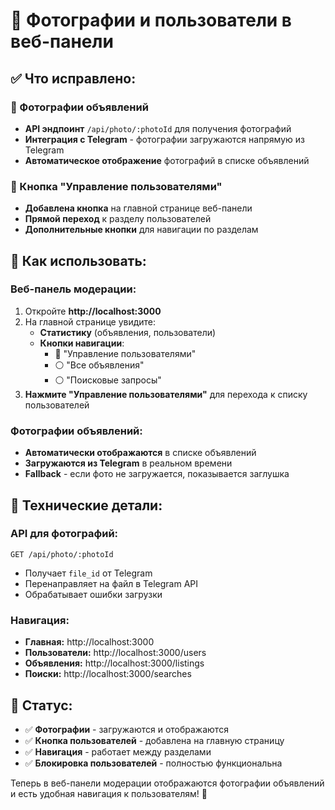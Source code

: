 # 📸 Фотографии и пользователи в веб-панели

## ✅ Что исправлено:

### 📸 Фотографии объявлений
- **API эндпоинт** `/api/photo/:photoId` для получения фотографий
- **Интеграция с Telegram** - фотографии загружаются напрямую из Telegram
- **Автоматическое отображение** фотографий в списке объявлений

### 👥 Кнопка "Управление пользователями"
- **Добавлена кнопка** на главной странице веб-панели
- **Прямой переход** к разделу пользователей
- **Дополнительные кнопки** для навигации по разделам

## 🚀 Как использовать:

### Веб-панель модерации:
1. Откройте **http://localhost:3000**
2. На главной странице увидите:
   - **Статистику** (объявления, пользователи)
   - **Кнопки навигации**:
     - 🔵 "Управление пользователями"
     - ⚪ "Все объявления" 
     - ⚪ "Поисковые запросы"
3. **Нажмите "Управление пользователями"** для перехода к списку пользователей

### Фотографии объявлений:
- **Автоматически отображаются** в списке объявлений
- **Загружаются из Telegram** в реальном времени
- **Fallback** - если фото не загружается, показывается заглушка

## 🔧 Технические детали:

### API для фотографий:
```
GET /api/photo/:photoId
```
- Получает `file_id` от Telegram
- Перенаправляет на файл в Telegram API
- Обрабатывает ошибки загрузки

### Навигация:
- **Главная:** http://localhost:3000
- **Пользователи:** http://localhost:3000/users
- **Объявления:** http://localhost:3000/listings
- **Поиски:** http://localhost:3000/searches

## 📱 Статус:

- ✅ **Фотографии** - загружаются и отображаются
- ✅ **Кнопка пользователей** - добавлена на главную страницу
- ✅ **Навигация** - работает между разделами
- ✅ **Блокировка пользователей** - полностью функциональна

Теперь в веб-панели модерации отображаются фотографии объявлений и есть удобная навигация к пользователям! 🎉









